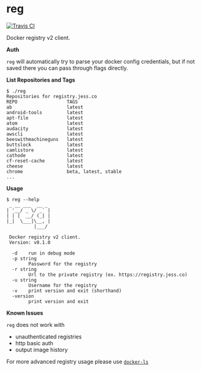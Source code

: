 # reg

[![Travis CI](https://travis-ci.org/jfrazelle/reg.svg?branch=master)](https://travis-ci.org/jfrazelle/reg)

Docker registry v2 client.

**Auth**

`reg` will automatically try to parse your docker config credentials, but if
not saved there you can pass through flags directly.

**List Repositories and Tags**

```console
$ ./reg
Repositories for registry.jess.co
REPO                  TAGS
ab                    latest
android-tools         latest
apt-file              latest
atom                  latest
audacity              latest
awscli                latest
beeswithmachineguns   latest
buttslock             latest
camlistore            latest
cathode               latest
cf-reset-cache        latest
cheese                latest
chrome                beta, latest, stable
...
```

**Usage**

```console
$ reg --help
 _ __ ___  __ _
| '__/ _ \/ _` |
| | |  __/ (_| |
|_|  \___|\__, |
          |___/

 Docker registry v2 client.
 Version: v0.1.0

  -d	run in debug mode
  -p string
    	Password for the registry
  -r string
    	Url to the private registry (ex. https://registry.jess.co)
  -u string
    	Username for the registry
  -v	print version and exit (shorthand)
  -version
    	print version and exit
```

**Known Issues**

`reg` does not work with
* unauthenticated registries
* http basic auth
* output image history
 
For more advanced registry usage please use [`docker-ls`](https://github.com/mayflower/docker-ls)
